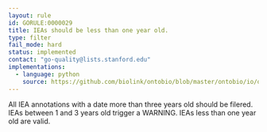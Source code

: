 ```yaml
---
layout: rule
id: GORULE:0000029
title: IEAs should be less than one year old.
type: filter
fail_mode: hard
status: implemented
contact: "go-quality@lists.stanford.edu"
implementations:
  - language: python 
    source: https://github.com/biolink/ontobio/blob/master/ontobio/io/qc.py#L92
---
```

All IEA annotations with a date more than three years old should be filered.
IEAs between 1 and 3 years old trigger a WARNING.
IEAs less than one year old are valid. 

